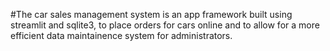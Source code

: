 #The car sales management system is an app framework built using streamlit and sqlite3, to place orders for cars online and to allow for a more efficient data maintainence system for administrators.
